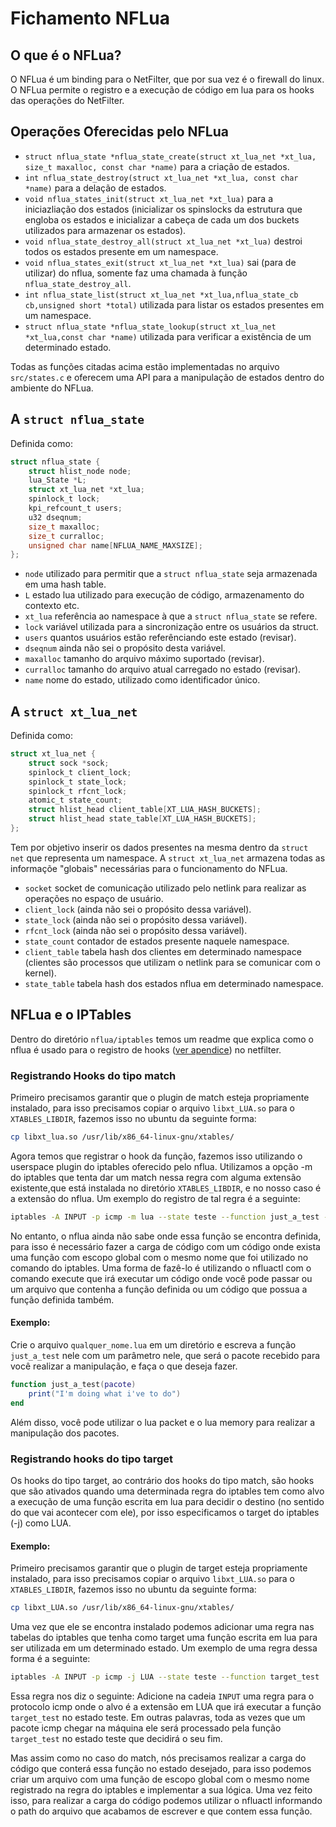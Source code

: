 # Fichamento NFLua

## O que é o NFLua?

O NFLua é um binding para o NetFilter, que por sua vez é o firewall do linux. O NFLua permite o registro e a execução de código em lua para os hooks das operações do NetFilter.

## Operações Oferecidas pelo NFLua

- `struct nflua_state *nflua_state_create(struct xt_lua_net *xt_lua,
	size_t maxalloc, const char *name)` para a criação de estados.
- `int nflua_state_destroy(struct xt_lua_net *xt_lua, const char *name)` para a delação de estados.
- `void nflua_states_init(struct xt_lua_net *xt_lua)` para a iniciazliação dos estados (inicializar os spinslocks da estrutura que engloba os estados e inicializar a cabeça de cada um dos buckets utilizados para armazenar os estados).
- `void nflua_state_destroy_all(struct xt_lua_net *xt_lua)` destroi todos os estados presente em um namespace.
- `void nflua_states_exit(struct xt_lua_net *xt_lua)` sai (para de utilizar) do nflua, somente faz uma chamada à função `nflua_state_destroy_all`.
- `int nflua_state_list(struct xt_lua_net *xt_lua,nflua_state_cb cb,unsigned short *total)` utilizada para listar os estados presentes em um namespace.
- `struct nflua_state *nflua_state_lookup(struct xt_lua_net *xt_lua,const char *name)` utilizada para verificar a existência de um determinado estado.

Todas as funções citadas acima estão implementadas no arquivo `src/states.c` e oferecem uma API para a manipulação de estados dentro do ambiente do NFLua.


## A `struct nflua_state`

Definida como: 
```c
struct nflua_state {
	struct hlist_node node;
	lua_State *L;
	struct xt_lua_net *xt_lua;
	spinlock_t lock;
	kpi_refcount_t users;
	u32 dseqnum;
	size_t maxalloc;
	size_t curralloc;
	unsigned char name[NFLUA_NAME_MAXSIZE];
};
```

- `node` utilizado para permitir que a `struct nflua_state` seja armazenada em uma hash table.
- `L` estado lua utilizado para execução de código, armazenamento do contexto etc.
- `xt_lua` referência ao namespace à que a `struct nflua_state` se refere.
- `lock` variável utilizada para a sincronização entre os usuários da struct.
- `users` quantos usuários estão referênciando  este estado (revisar).
- `dseqnum` ainda não sei o propósito desta variável.
- `maxalloc` tamanho do arquivo máximo suportado (revisar).
- `curralloc` tamanho do arquivo atual carregado no estado (revisar).
- `name` nome do estado, utilizado como identificador único.

## A `struct xt_lua_net`

Definida como:

```c
struct xt_lua_net {
	struct sock *sock;
	spinlock_t client_lock;
	spinlock_t state_lock;
	spinlock_t rfcnt_lock;
	atomic_t state_count;
	struct hlist_head client_table[XT_LUA_HASH_BUCKETS];
	struct hlist_head state_table[XT_LUA_HASH_BUCKETS];
};
```

Tem por objetivo inserir os dados presentes na mesma dentro da `struct net` que representa um namespace. A `struct xt_lua_net` armazena todas as informaçõe "globais" necessárias para o funcionamento do NFLua.

- `socket` socket de comunicação utilizado pelo netlink para realizar as operações no espaço de usuário.
- `client_lock` (ainda não sei o propósito dessa variável).
- `state_lock` (ainda não sei o propósito dessa variável).
- `rfcnt_lock` (ainda não sei o propósito dessa variável).
- `state_count` contador de estados presente naquele namespace.
- `client_table` tabela hash dos clientes em determinado namespace (clientes são processos que utilizam o netlink para se comunicar com o kernel).
- `state_table` tabela hash dos estados nflua em determinado namespace.

## NFLua e o IPTables

Dentro do diretório `nflua/iptables` temos um readme que explica como o nflua  é usado para o registro de hooks ([ver apendice](apendice.md)) no netfilter.

### Registrando Hooks do tipo match

Primeiro precisamos garantir que o plugin de match esteja propriamente instalado, para isso precisamos copiar o arquivo `libxt_LUA.so` para o `XTABLES_LIBDIR`, fazemos isso no ubuntu da seguinte forma:

```bash
cp libxt_lua.so /usr/lib/x86_64-linux-gnu/xtables/
```

Agora temos  que registrar o hook da função, fazemos isso utilizando o userspace plugin do iptables oferecido pelo nflua. Utilizamos a opção -m do iptables que tenta dar um match nessa regra com alguma extensão existente,que está instalada no diretório `XTABLES_LIBDIR`, e  no nosso caso é a extensão do nflua. Um exemplo do registro de tal regra é a seguinte:

```bash
iptables -A INPUT -p icmp -m lua --state teste --function just_a_test -j ACCEPT
```

No entanto, o nflua ainda não sabe onde essa função se encontra definida, para isso é necessário fazer a carga de código com um código onde exista uma função com escopo global com o mesmo nome que foi utilizado no comando do iptables. Uma forma de fazê-lo é utilizando o nfluactl com o comando execute que irá executar um código onde você pode passar ou um arquivo que contenha a função definida ou um código que possua a função definida também.

#### Exemplo:
Crie o arquivo `qualquer_nome.lua` em um diretório e escreva a função `just_a_test` nele com um parâmetro nele, que será o pacote recebido para você realizar a manipulação, e faça o que deseja fazer.

```lua
function just_a_test(pacote)
	print("I'm doing what i've to do")
end
```
Além disso, você pode utilizar o lua packet e o lua memory para realizar a manipulação dos pacotes.

### Registrando hooks do tipo target


Os hooks do tipo target, ao contrário dos hooks do tipo match, são hooks que são ativados quando uma determinada regra do iptables tem como alvo a execução de uma função escrita em lua para decidir o destino (no sentido do que vai acontecer com ele), por isso especificamos o target do iptables (-j) como LUA. 

#### Exemplo:
Primeiro precisamos garantir que o plugin de target esteja propriamente instalado, para isso precisamos copiar o arquivo `libxt_LUA.so` para o `XTABLES_LIBDIR`, fazemos isso no ubuntu da seguinte forma:

```bash
cp libxt_LUA.so /usr/lib/x86_64-linux-gnu/xtables/
```
Uma vez que ele se encontra instalado podemos adicionar uma regra nas tabelas do iptables que tenha como target uma função escrita em lua para ser utilizada em um determinado estado. Um exemplo de uma regra dessa forma é a seguinte:

```bash
iptables -A INPUT -p icmp -j LUA --state teste --function target_test
```

Essa regra nos diz o seguinte: Adicione na cadeia `INPUT` uma regra para o protocolo icmp onde o alvo é a extensão em LUA que irá executar a função `target_test` no estado teste. Em outras palavras, toda as vezes que um pacote icmp chegar na máquina ele será processado pela função `target_test` no estado teste que decidirá o seu fim.


Mas assim como no caso do match, nós precisamos realizar a carga do código que conterá essa função no estado desejado, para isso podemos criar um arquivo com uma função de escopo global com o mesmo nome registrado na regra do iptables e implementar a sua lógica. Uma vez feito isso, para realizar a carga do código podemos utilizar o nfluactl informando o path do arquivo que acabamos de escrever e que contem essa função.

